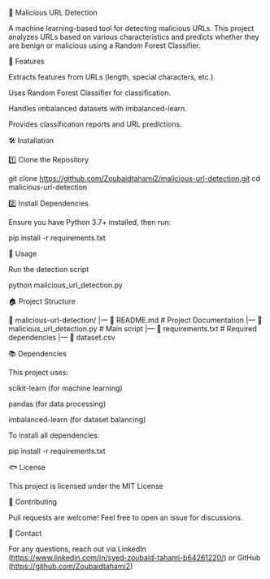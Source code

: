 🚀 Malicious URL Detection

A machine learning-based tool for detecting malicious URLs. This project analyzes URLs based on various characteristics and predicts whether they are benign or malicious using a Random Forest Classifier.

📌 Features

Extracts features from URLs (length, special characters, etc.).

Uses Random Forest Classifier for classification.

Handles imbalanced datasets with imbalanced-learn.

Provides classification reports and URL predictions.

🛠️ Installation

1️⃣ Clone the Repository

git clone https://github.com/Zoubaidtahami2/malicious-url-detection.git
cd malicious-url-detection

2️⃣ Install Dependencies

Ensure you have Python 3.7+ installed, then run:

pip install -r requirements.txt

🚀 Usage

Run the detection script

python malicious_url_detection.py

🏠 Project Structure

📂 malicious-url-detection/
|— 📄 README.md       # Project Documentation
|— 📄 malicious_url_detection.py  # Main script
|— 📄 requirements.txt  # Required dependencies
|— 📄 dataset.csv

📚 Dependencies

This project uses:

scikit-learn (for machine learning)

pandas (for data processing)

imbalanced-learn (for dataset balancing)

To install all dependencies:

pip install -r requirements.txt

🐟 License

This project is licensed under the MIT License

🤝 Contributing

Pull requests are welcome! Feel free to open an issue for discussions.

📧 Contact

For any questions, reach out via LinkedIn (https://www.linkedin.com/in/syed-zoubaid-tahami-b64261220/) or GitHub (https://github.com/Zoubaidtahami2)
